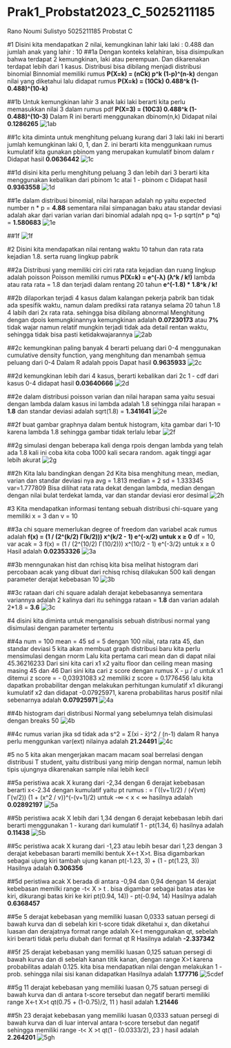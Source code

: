 # Prak1_Probstat2023_C_5025211185
Rano Noumi Sulistyo 
5025211185
Probstat C

#1
Disini kita mendapatkan 2 nilai, kemungkinan lahir laki laki : 0.488 dan jumlah anak yang lahir : 10
##1a
Dengan konteks kelahiran, bisa disimpulkan bahwa terdapat 2 kemungkinan, laki atau perempuan.
Dan dikarenakan terdapat lebih dari 1 kasus. Distribusi bisa dibilang menjadi distribusi binomial
Binnomial memiliki rumus **P(X=k) = (nCk) p^k (1-p)^(n-k)**
dengan nilai yang diketahui lalu didapat rumus
**P(X=k) = (10Ck) 0.488^k (1-0.488)^(10-k)**

##1b
Untuk kemungkinan lahir 3 anak laki laki berarti kita perlu memasukkan nilai 3 dalam rumus pdf 
**P(X=3) = (10C3) 0.488^k (1-0.488)^(10-3)**
Dalam R ini berarti menggunakan dbinom(n,k)
Didapat nilai **0.1286265**
![1ab](./images/1a%201b.jpg)

##1c
kita diminta untuk menghitung peluang kurang dari 3 laki laki
ini berarti jumlah kemungkinan laki 0, 1, dan 2. ini berarti kita menggunkaan rumus kumulatif 
kita gunakan pbinom yang merupakan kumulatif binom dalam r
Didapat hasil **0.0636442**
![1c](./images/1c.jpg)

##1d
disini kita perlu menghitung peluang 3 dan lebih dari 3
berarti kita menggunakan kebalikan dari pbinom 1c atai 1 - pbinom c
Didapat hasil **0.9363558**
![1d](./images/1d.jpg)

##1e
dalam distribusi binomial, nilai harapan adalah np yaitu expected number 
n * p = **4.88**
sementara nilai simpanagan baku atau standar deviasi adalah akar dari varian
varian dari binomial adalah npq q= 1-p
sqrt(n* p *q) = **1.580683**
![1e](./images/1e.jpg)

##1f
![1f](./images/1f.jpg)

#2
Disini kita mendapatkan nilai rentang waktu 10 tahun dan rata rata kejadian 1.8. serta ruang lingkup pabrik

##2a
Distribusi yang memiliki ciri ciri rata rata kejadian dan ruang lingkup adalah poisson
Poisson memiliki rumus **P(X=k) = e^(-λ) (λ^k / k!)**
lambda atau rata rata = 1.8 dan terjadi dalam rentang 20 tahun
**e^(-1.8) * 1.8^k / k!**

##2b
dilaporkan terjadi 4 kasus dalam kalangan pekerja pabrik ban
tidak ada spesifik waktu, namun dalam prediksi rata ratanya selama 20 tahun 1.8
4 labih dari 2x rata rata. sehingga bisa dibilang abnormal
Menghitung dengan dpois kemungkinannya
kemungkinan adalah **0.07230173** atau **7%** tidak wajar namun relatif mungkin terjadi
tidak ada detail rentan waktu, sehingga tidak bisa pasti ketidakwajarannya
![2ab](./images/2a%202b.jpg)

##2c
kemungkinan paling banyak 4 berarti peluang dari 0-4
menggunakan cumulative density function, yang menghitung dan menambah semua peluang dari 0-4
Dalam R adalah ppois
Dapat hasil **0.9635933**
![2c](./images/2c.jpg)

##2d
kemungkinan lebih dari 4 kasus, berarti kebalikan dari 2c
1 - cdf dari kasus 0-4
didapat hasil **0.03640666**
![2d](./images/2d.jpg)

##2e
dalam distribusi poisson varian dan nilai harapan sama yaitu sesuai dengan lambda
dalam kasus ini lambda adalah 1.8
sehingga nilai harapan = **1.8**
dan standar deviasi adalah sqrt(1.8) = **1.341641**
![2e](./images/2e.jpg)

##2f
buat gambar graphnya dalam bentuk histogram, kita gambar dari 1-10 karena lambda 1.8 sehingga gambar tidak terlalu lebar
![2f](./images/2f.jpg)

##2g
simulasi dengan beberapa kali denga rpois dengan lambda yang telah ada 1.8
kali ini coba kita coba 1000 kali secara random. agak tinggi agar lebih akurat
![2g](./images/2g.jpg)

##2h
Kita lalu bandingkan dengan 2d
Kita bisa menghitung mean, median, varian dan standar deviasi nya
avg = 1.813  median = 2 sd = 1.333345 var=1.777809
Bisa dilihat rata rata dekat dengan lambda, median dengan dengan nilai bulat terdekat lamda, var dan standar deviasi eror desimal
![2h](./images/2h.jpg)

#3
Kita mendapatkan informasi tentang sebuah distribusi chi-square yang memiliki x = 3 dan v = 10

##3a
chi square memerlukan degree of freedom dan variabel acak
rumus adalah **f(x) = (1 / (2^(k/2) Γ(k/2))) x^(k/2 - 1) e^(-x/2) untuk x ≥ 0**
df = 10, var acak = 3 
f(x) = (1 / (2^(10/2) Γ(10/2))) x^(10/2 - 1) e^(-3/2) untuk x ≥ 0
Hasil adalah **0.02353326**
![3a](./images/3a.jpg)

##3b
menngunakan hist dan rchisq kita bisa melihat histogram dari percobaan acak yang dibuat dari rchisq 
rchisq dilakukan 500 kali dengan parameter derajat kebebasan 10
![3b](./images/3b.jpg)

##3c
rataan dari chi square adalah derajat kebebasannya
sementara variannya adalah 2 kalinya dari itu
sehingga rataan = **1.8**
dan varian adalah 2*1.8 = **3.6**
![3c](./images/3c.jpg)

#4
disini kita diminta untuk menganalisis sebuah distribusi normal yang disimulasi dengan parameter tertentu

##4a
num = 100 
mean = 45 
sd = 5
dengan 100 nilai, rata rata 45, dan standar deviasi 5 kita akan membuat graph distribusi baru
kita perlu mensimulasi dengan rnorm
Lalu kita pertama cari mean dan di dapat nilai 45.36216233
Dari sini kita cari x1 x2 yaitu floor dan ceiling mean
masing masing 45 dan 46
Dari sini kita cari z score dengan rumus  X - μ / σ
untuk x1 ditemui z score = - 0,03931083
x2  memiliki z score = 0.1776456 
lalu kita dapatkan probabilitar dengan melakukan perhitungan kumulatif x1 dikurangi kumulatif x2
dan didapat -0.07925971, karena probabilitas harus positif nilai sebenarnya adalah 
**0.07925971**
![4a](./images/4a.jpg)

##4b
histogram dari distribusi Normal yang sebelumnya telah disimulasi dengan breaks 50
![4b](./images/4b.jpg)

##4c 
rumus varian jika sd tidak ada s^2 = Σ(xi - x̄)^2 / (n-1)
dalam R hanya perlu menggunkan var(ext) 
nilainya adalah **21.24491**
![4c](./images/4c.jpg)

#5
no 5 kita akan mengerjakan macam macam soal berrelasi dengan distribusi T student, yaitu distribusi yang mirip dengan normal, namun lebih tipis ujungnya dikarenakan sample nilai lebih kecil

##5a
peristiwa acak X kurang dari -2,34 dengan 6 derajat kebebasan
berarti x<-2.34 
dengan kumulatif yaitu pt 
rumus : = Γ((ν+1)/2) / (√(νπ) Γ(ν/2)) (1 + (x^2 / ν))^(-(ν+1)/2) untuk -∞ < x < ∞
hasilnya adalah **0.02892197** 
![5a](./images/5a.jpg)

##5b
peristiwa acak X lebih dari 1,34 dengan 6 derajat kebebasan
lebih dari berarti menggunakan 1 - kurang dari kumulatif
1 - pt(1.34, 6)
hasilnya adalah **0.11438**
![5b](./images/5b.jpg)

##5c
peristiwa acak X kurang dari -1,23 atau lebih besar dari 1,23 dengan 3 derajat kebebasan
bararti memilki bentuk X<-t X>t. Bisa digambarkan sebagai ujung kiri tambah ujung kanan
pt(-1.23, 3) + (1 - pt(1.23, 3))
Hasilnya adalah **0.306356**

##5d
peristiwa acak X berada di antara -0,94 dan 0,94 dengan 14 derajat kebebasan
memilki range -t< X > t . bisa digambar sebagai batas atas ke kiri, dikurangi batas kiri ke kiri
pt(0.94, 14)) - pt(-0.94, 14)
Hasilnya adalah **0.6368457**

##5e
5 derajat kebebasan yang memiliki luasan 0,0333 satuan persegi di bawah kurva dan di sebelah kiri t-score
tidak diketahui x, dan diketahui luasan dan derajatnya 
format range adalah X<-t
menggunakan qt, sebelah kiri berarti tidak perlu diubah dari format qt R
Hasilnya adalah **-2.337342**

##5f
25 derajat kebebasan yang memiliki luasan 0,125 satuan persegi di bawah kurva dan di sebelah kanan
titik kanan, dengan range X>t
karena probabilitas adalah 0.125. kita bisa mendapatkan nilai dengan melakukan 1 - prob. sehingga nilai sisi kanan didapatkan
Hasilnya adalah **1.177716** 
![5cdef](./images/5cdef.jpg)

##5g
11 derajat kebebasan yang memiliki luasan 0,75 satuan persegi di bawah kurva dan di antara t-score tersebut dan negatif
berarti memiliki range X<-t X>t
qt(0.75 + (1-0.75)/2, 11 )
hasil adalah **1.21446**

##5h
23 derajat kebebasan yang memiliki luasan 0,0333 satuan persegi di bawah kurva dan di luar interval antara t-score tersebut dan negatif
sehingga memiliki range -t< X >t
qt(1 - (0.0333/2), 23 )
hasil adalah **2.264201**
![5gh](./images/5gh.jpg)